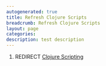 ```yaml
---
autogenerated: true
title: Refresh Clojure Scripts
breadcrumb: Refresh Clojure Scripts
layout: page
categories: 
description: test description
---
```


1.  REDIRECT [Clojure Scripting](Clojure_Scripting)
